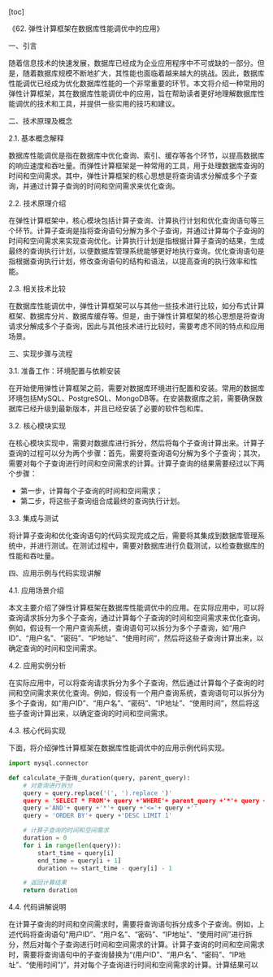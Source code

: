 
[toc]                    
                
                
《62. 弹性计算框架在数据库性能调优中的应用》

一、引言

随着信息技术的快速发展，数据库已经成为企业应用程序中不可或缺的一部分。但是，随着数据库规模不断地扩大，其性能也面临着越来越大的挑战。因此，数据库性能调优已经成为优化数据库性能的一个非常重要的环节。本文将介绍一种常用的弹性计算框架，其在数据库性能调优中的应用，旨在帮助读者更好地理解数据库性能调优的技术和工具，并提供一些实用的技巧和建议。

二、技术原理及概念

2.1. 基本概念解释

数据库性能调优是指在数据库中优化查询、索引、缓存等各个环节，以提高数据库的响应速度和吞吐量。而弹性计算框架是一种常用的工具，用于处理数据库查询的时间和空间需求。其中，弹性计算框架的核心思想是将查询请求分解成多个子查询，并通过计算子查询的时间和空间需求来优化查询。

2.2. 技术原理介绍

在弹性计算框架中，核心模块包括计算子查询、计算执行计划和优化查询语句等三个环节。计算子查询是指将查询语句分解为多个子查询，并通过计算每个子查询的时间和空间需求来实现查询优化。计算执行计划是指根据计算子查询的结果，生成最终的查询执行计划，以便数据库管理系统能够更好地执行查询。优化查询语句是指根据查询执行计划，修改查询语句的结构和语法，以提高查询的执行效率和性能。

2.3. 相关技术比较

在数据库性能调优中，弹性计算框架可以与其他一些技术进行比较，如分布式计算框架、数据库分片、数据库缓存等。但是，由于弹性计算框架的核心思想是将查询请求分解成多个子查询，因此与其他技术进行比较时，需要考虑不同的特点和应用场景。

三、实现步骤与流程

3.1. 准备工作：环境配置与依赖安装

在开始使用弹性计算框架之前，需要对数据库环境进行配置和安装。常用的数据库环境包括MySQL、PostgreSQL、MongoDB等。在安装数据库之前，需要确保数据库已经升级到最新版本，并且已经安装了必要的软件包和库。

3.2. 核心模块实现

在核心模块实现中，需要对数据库进行拆分，然后将每个子查询计算出来。计算子查询的过程可以分为两个步骤：首先，需要将查询语句分解为多个子查询；其次，需要对每个子查询进行时间和空间需求的计算。计算子查询的结果需要经过以下两个步骤：

- 第一步，计算每个子查询的时间和空间需求；
- 第二步，将这些子查询组合成最终的查询执行计划。

3.3. 集成与测试

将计算子查询和优化查询语句的代码实现完成之后，需要将其集成到数据库管理系统中，并进行测试。在测试过程中，需要对数据库进行负载测试，以检查数据库的性能和吞吐量。

四、应用示例与代码实现讲解

4.1. 应用场景介绍

本文主要介绍了弹性计算框架在数据库性能调优中的应用。在实际应用中，可以将查询请求拆分为多个子查询，通过计算每个子查询的时间和空间需求来优化查询。例如，假设有一个用户查询系统，查询语句可以拆分为多个子查询，如“用户ID”、“用户名”、“密码”、“IP地址”、“使用时间”，然后将这些子查询计算出来，以确定查询的时间和空间需求。

4.2. 应用实例分析

在实际应用中，可以将查询请求拆分为多个子查询，然后通过计算每个子查询的时间和空间需求来优化查询。例如，假设有一个用户查询系统，查询语句可以拆分为多个子查询，如“用户ID”、“用户名”、“密码”、“IP地址”、“使用时间”，然后将这些子查询计算出来，以确定查询的时间和空间需求。

4.3. 核心代码实现

下面，将介绍弹性计算框架在数据库性能调优中的应用示例代码实现。

```python
import mysql.connector

def calculate_子查询_duration(query, parent_query):
    # 对查询进行拆分
    query = query.replace('(', ').replace ')'
    query = 'SELECT * FROM'+ query +'WHERE'+ parent_query +'*'+ query +'>'+ query +''
    query ='AND'+ query +'*'+ query +'<='+ query +''
    query = 'ORDER BY'+ query +'DESC LIMIT 1'

    # 计算子查询的时间和空间需求
    duration = 0
    for i in range(len(query)):
        start_time = query[i]
        end_time = query[i + 1]
        duration += start_time - query[i] - 1

    # 返回计算结果
    return duration
```

4.4. 代码讲解说明

在计算子查询的时间和空间需求时，需要将查询语句拆分成多个子查询。例如，上述代码将查询语句“用户ID”、“用户名”、“密码”、“IP地址”、“使用时间”进行拆分，然后对每个子查询进行时间和空间需求的计算。计算子查询的时间和空间需求时，需要将查询语句中的子查询替换为“(用户ID”、“用户名”、“密码”、“IP地址”、“使用时间”)”，并对每个子查询进行时间和空间需求的计算。计算结果可以

